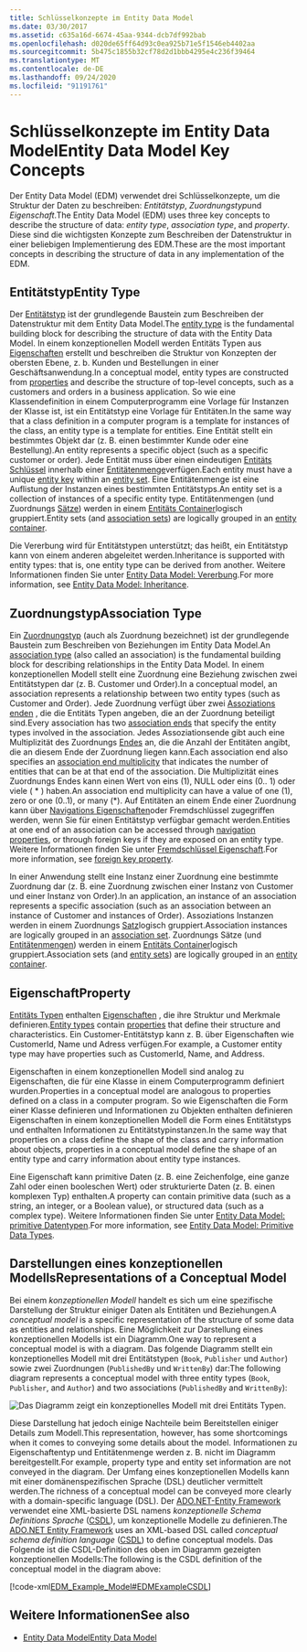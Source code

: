 ```yaml
---
title: Schlüsselkonzepte im Entity Data Model
ms.date: 03/30/2017
ms.assetid: c635a16d-6674-45aa-9344-dcb7df992bab
ms.openlocfilehash: d020de65ff64d93c0ea925b71e5f1546eb4402aa
ms.sourcegitcommit: 5b475c1855b32cf78d2d1bbb4295e4c236f39464
ms.translationtype: MT
ms.contentlocale: de-DE
ms.lasthandoff: 09/24/2020
ms.locfileid: "91191761"
---
```

# <a name="entity-data-model-key-concepts"></a><span data-ttu-id="619f0-102">Schlüsselkonzepte im Entity Data Model</span><span class="sxs-lookup"><span data-stu-id="619f0-102">Entity Data Model Key Concepts</span></span>

<span data-ttu-id="619f0-103">Der Entity Data Model (EDM) verwendet drei Schlüsselkonzepte, um die Struktur der Daten zu beschreiben: *Entitätstyp*, *Zuordnungstyp*und *Eigenschaft*.</span><span class="sxs-lookup"><span data-stu-id="619f0-103">The Entity Data Model (EDM) uses three key concepts to describe the structure of data: *entity type*, *association type*, and *property*.</span></span> <span data-ttu-id="619f0-104">Diese sind die wichtigsten Konzepte zum Beschreiben der Datenstruktur in einer beliebigen Implementierung des EDM.</span><span class="sxs-lookup"><span data-stu-id="619f0-104">These are the most important concepts in describing the structure of data in any implementation of the EDM.</span></span>  
  
## <a name="entity-type"></a><span data-ttu-id="619f0-105">Entitätstyp</span><span class="sxs-lookup"><span data-stu-id="619f0-105">Entity Type</span></span>  

 <span data-ttu-id="619f0-106">Der [Entitätstyp](entity-type.md) ist der grundlegende Baustein zum Beschreiben der Datenstruktur mit dem Entity Data Model.</span><span class="sxs-lookup"><span data-stu-id="619f0-106">The [entity type](entity-type.md) is the fundamental building block for describing the structure of data with the Entity Data Model.</span></span> <span data-ttu-id="619f0-107">In einem konzeptionellen Modell werden Entitäts Typen aus [Eigenschaften](property.md) erstellt und beschreiben die Struktur von Konzepten der obersten Ebene, z. b. Kunden und Bestellungen in einer Geschäftsanwendung.</span><span class="sxs-lookup"><span data-stu-id="619f0-107">In a conceptual model, entity types are constructed from [properties](property.md) and describe the structure of top-level concepts, such as a customers and orders in a business application.</span></span> <span data-ttu-id="619f0-108">So wie eine Klassendefinition in einem Computerprogramm eine Vorlage für Instanzen der Klasse ist, ist ein Entitätstyp eine Vorlage für Entitäten.</span><span class="sxs-lookup"><span data-stu-id="619f0-108">In the same way that a class definition in a computer program is a template for instances of the class, an entity type is a template for entities.</span></span> <span data-ttu-id="619f0-109">Eine Entität stellt ein bestimmtes Objekt dar (z. B. einen bestimmter Kunde oder eine Bestellung).</span><span class="sxs-lookup"><span data-stu-id="619f0-109">An entity represents a specific object (such as a specific customer or order).</span></span> <span data-ttu-id="619f0-110">Jede Entität muss über einen eindeutigen [Entitäts Schlüssel](entity-key.md) innerhalb einer [Entitätenmenge](entity-set.md)verfügen.</span><span class="sxs-lookup"><span data-stu-id="619f0-110">Each entity must have a unique [entity key](entity-key.md) within an [entity set](entity-set.md).</span></span>  <span data-ttu-id="619f0-111">Eine Entitätenmenge ist eine Auflistung der Instanzen eines bestimmten Entitätstyps.</span><span class="sxs-lookup"><span data-stu-id="619f0-111">An entity set is a collection of instances of a specific entity type.</span></span> <span data-ttu-id="619f0-112">Entitätenmengen (und Zuordnungs [Sätze](association-set.md)) werden in einem [Entitäts Container](entity-container.md)logisch gruppiert.</span><span class="sxs-lookup"><span data-stu-id="619f0-112">Entity sets (and [association sets](association-set.md)) are logically grouped in an [entity container](entity-container.md).</span></span>  
  
 <span data-ttu-id="619f0-113">Die Vererbung wird für Entitätstypen unterstützt; das heißt, ein Entitätstyp kann von einem anderen abgeleitet werden.</span><span class="sxs-lookup"><span data-stu-id="619f0-113">Inheritance is supported with entity types: that is, one entity type can be derived from another.</span></span> <span data-ttu-id="619f0-114">Weitere Informationen finden Sie unter [Entity Data Model: Vererbung](entity-data-model-inheritance.md).</span><span class="sxs-lookup"><span data-stu-id="619f0-114">For more information, see [Entity Data Model: Inheritance](entity-data-model-inheritance.md).</span></span>  
  
## <a name="association-type"></a><span data-ttu-id="619f0-115">Zuordnungstyp</span><span class="sxs-lookup"><span data-stu-id="619f0-115">Association Type</span></span>  

 <span data-ttu-id="619f0-116">Ein [Zuordnungstyp](association-type.md) (auch als Zuordnung bezeichnet) ist der grundlegende Baustein zum Beschreiben von Beziehungen im Entity Data Model.</span><span class="sxs-lookup"><span data-stu-id="619f0-116">An [association type](association-type.md) (also called an association) is the fundamental building block for describing relationships in the Entity Data Model.</span></span> <span data-ttu-id="619f0-117">In einem konzeptionellen Modell stellt eine Zuordnung eine Beziehung zwischen zwei Entitätstypen dar (z. B. Customer und Order).</span><span class="sxs-lookup"><span data-stu-id="619f0-117">In a conceptual model, an association represents a relationship between two entity types (such as Customer and Order).</span></span> <span data-ttu-id="619f0-118">Jede Zuordnung verfügt über zwei [Assoziations enden](association-end.md) , die die Entitäts Typen angeben, die an der Zuordnung beteiligt sind.</span><span class="sxs-lookup"><span data-stu-id="619f0-118">Every association has two [association ends](association-end.md) that specify the entity types involved in the association.</span></span> <span data-ttu-id="619f0-119">Jedes Assoziationsende gibt auch eine Multiplizität des Zuordnungs [Endes](association-end-multiplicity.md) an, die die Anzahl der Entitäten angibt, die an diesem Ende der Zuordnung liegen kann.</span><span class="sxs-lookup"><span data-stu-id="619f0-119">Each association end also specifies an [association end multiplicity](association-end-multiplicity.md) that indicates the number of entities that can be at that end of the association.</span></span> <span data-ttu-id="619f0-120">Die Multiplizität eines Zuordnungs Endes kann einen Wert von eins (1), NULL oder eins (0.. 1) oder viele ( \* ) haben.</span><span class="sxs-lookup"><span data-stu-id="619f0-120">An association end multiplicity can have a value of one (1), zero or one (0..1), or many (\*).</span></span> <span data-ttu-id="619f0-121">Auf Entitäten an einem Ende einer Zuordnung kann über [Navigations Eigenschaften](navigation-property.md)oder Fremdschlüssel zugegriffen werden, wenn Sie für einen Entitätstyp verfügbar gemacht werden.</span><span class="sxs-lookup"><span data-stu-id="619f0-121">Entities at one end of an association can be accessed through [navigation properties](navigation-property.md), or through foreign keys if they are exposed on an entity type.</span></span> <span data-ttu-id="619f0-122">Weitere Informationen finden Sie unter [Fremdschlüssel Eigenschaft](foreign-key-property.md).</span><span class="sxs-lookup"><span data-stu-id="619f0-122">For more information, see [foreign key property](foreign-key-property.md).</span></span>  
  
 <span data-ttu-id="619f0-123">In einer Anwendung stellt eine Instanz einer Zuordnung eine bestimmte Zuordnung dar (z. B. eine Zuordnung zwischen einer Instanz von Customer und einer Instanz von Order).</span><span class="sxs-lookup"><span data-stu-id="619f0-123">In an application, an instance of an association represents a specific association (such as an association between an instance of Customer and instances of Order).</span></span> <span data-ttu-id="619f0-124">Assoziations Instanzen werden in einem Zuordnungs [Satz](association-set.md)logisch gruppiert.</span><span class="sxs-lookup"><span data-stu-id="619f0-124">Association instances are logically grouped in an [association set](association-set.md).</span></span> <span data-ttu-id="619f0-125">Zuordnungs Sätze (und [Entitätenmengen](entity-set.md)) werden in einem [Entitäts Container](entity-container.md)logisch gruppiert.</span><span class="sxs-lookup"><span data-stu-id="619f0-125">Association sets (and [entity sets](entity-set.md)) are logically grouped in an [entity container](entity-container.md).</span></span>  
  
## <a name="property"></a><span data-ttu-id="619f0-126">Eigenschaft</span><span class="sxs-lookup"><span data-stu-id="619f0-126">Property</span></span>  

 <span data-ttu-id="619f0-127">[Entitäts Typen](entity-type.md) enthalten [Eigenschaften](property.md) , die ihre Struktur und Merkmale definieren.</span><span class="sxs-lookup"><span data-stu-id="619f0-127">[Entity types](entity-type.md) contain [properties](property.md) that define their structure and characteristics.</span></span> <span data-ttu-id="619f0-128">Ein Customer-Entitätstyp kann z. B. über Eigenschaften wie CustomerId, Name und Adress verfügen.</span><span class="sxs-lookup"><span data-stu-id="619f0-128">For example, a Customer entity type may have properties such as CustomerId, Name, and Address.</span></span>  
  
 <span data-ttu-id="619f0-129">Eigenschaften in einem konzeptionellen Modell sind analog zu Eigenschaften, die für eine Klasse in einem Computerprogramm definiert wurden.</span><span class="sxs-lookup"><span data-stu-id="619f0-129">Properties in a conceptual model are analogous to properties defined on a class in a computer program.</span></span> <span data-ttu-id="619f0-130">So wie Eigenschaften die Form einer Klasse definieren und Informationen zu Objekten enthalten definieren Eigenschaften in einem konzeptionellen Modell die Form eines Entitätstyps und enthalten Informationen zu Entitätstypinstanzen.</span><span class="sxs-lookup"><span data-stu-id="619f0-130">In the same way that properties on a class define the shape of the class and carry information about objects, properties in a conceptual model define the shape of an entity type and carry information about entity type instances.</span></span>  
  
 <span data-ttu-id="619f0-131">Eine Eigenschaft kann primitive Daten (z. B. eine Zeichenfolge, eine ganze Zahl oder einen booleschen Wert) oder strukturierte Daten (z. B. einen komplexen Typ) enthalten.</span><span class="sxs-lookup"><span data-stu-id="619f0-131">A property can contain primitive data (such as a string, an integer, or a Boolean value), or structured data (such as a complex type).</span></span> <span data-ttu-id="619f0-132">Weitere Informationen finden Sie unter [Entity Data Model: primitive Datentypen](entity-data-model-primitive-data-types.md).</span><span class="sxs-lookup"><span data-stu-id="619f0-132">For more information, see [Entity Data Model: Primitive Data Types](entity-data-model-primitive-data-types.md).</span></span>  
  
## <a name="representations-of-a-conceptual-model"></a><span data-ttu-id="619f0-133">Darstellungen eines konzeptionellen Modells</span><span class="sxs-lookup"><span data-stu-id="619f0-133">Representations of a Conceptual Model</span></span>  

 <span data-ttu-id="619f0-134">Bei einem *konzeptionellen Modell* handelt es sich um eine spezifische Darstellung der Struktur einiger Daten als Entitäten und Beziehungen.</span><span class="sxs-lookup"><span data-stu-id="619f0-134">A *conceptual model* is a specific representation of the structure of some data as entities and relationships.</span></span> <span data-ttu-id="619f0-135">Eine Möglichkeit zur Darstellung eines konzeptionellen Modells ist ein Diagramm.</span><span class="sxs-lookup"><span data-stu-id="619f0-135">One way to represent a conceptual model is with a diagram.</span></span> <span data-ttu-id="619f0-136">Das folgende Diagramm stellt ein konzeptionelles Modell mit drei Entitätstypen (`Book`, `Publisher` und `Author`) sowie zwei Zuordnungen (`PublishedBy` und `WrittenBy`) dar:</span><span class="sxs-lookup"><span data-stu-id="619f0-136">The following diagram represents a conceptual model with three entity types (`Book`, `Publisher`, and `Author`) and two associations (`PublishedBy` and `WrittenBy`):</span></span>  
  
 ![Das Diagramm zeigt ein konzeptionelles Modell mit drei Entitäts Typen.](./media/entity-data-model-key-concepts/conceptual-model-entity-types-associations.gif)  
  
 <span data-ttu-id="619f0-138">Diese Darstellung hat jedoch einige Nachteile beim Bereitstellen einiger Details zum Modell.</span><span class="sxs-lookup"><span data-stu-id="619f0-138">This representation, however, has some shortcomings when it comes to conveying some details about the model.</span></span> <span data-ttu-id="619f0-139">Informationen zu Eigenschaftentyp und Entitätenmenge werden z. B. nicht im Diagramm bereitgestellt.</span><span class="sxs-lookup"><span data-stu-id="619f0-139">For example, property type and entity set information are not conveyed in the diagram.</span></span> <span data-ttu-id="619f0-140">Der Umfang eines konzeptionellen Modells kann mit einer domänenspezifischen Sprache (DSL) deutlicher vermittelt werden.</span><span class="sxs-lookup"><span data-stu-id="619f0-140">The richness of a conceptual model can be conveyed more clearly with a domain-specific language (DSL).</span></span> <span data-ttu-id="619f0-141">Der [ADO.NET-Entity Framework](./ef/index.md) verwendet eine XML-basierte DSL namens *konzeptionelle Schema Definitions Sprache* ([CSDL](/ef/ef6/modeling/designer/advanced/edmx/csdl-spec)), um konzeptionelle Modelle zu definieren.</span><span class="sxs-lookup"><span data-stu-id="619f0-141">The [ADO.NET Entity Framework](./ef/index.md) uses an XML-based DSL called *conceptual schema definition language* ([CSDL](/ef/ef6/modeling/designer/advanced/edmx/csdl-spec)) to define conceptual models.</span></span> <span data-ttu-id="619f0-142">Das Folgende ist die CSDL-Definition des oben im Diagramm gezeigten konzeptionellen Modells:</span><span class="sxs-lookup"><span data-stu-id="619f0-142">The following is the CSDL definition of the conceptual model in the diagram above:</span></span>  
  
 [!code-xml[EDM_Example_Model#EDMExampleCSDL](../../../../samples/snippets/xml/VS_Snippets_Data/edm_example_model/xml/books.edmx#edmexamplecsdl)]  
  
## <a name="see-also"></a><span data-ttu-id="619f0-143">Weitere Informationen</span><span class="sxs-lookup"><span data-stu-id="619f0-143">See also</span></span>

- [<span data-ttu-id="619f0-144">Entity Data Model</span><span class="sxs-lookup"><span data-stu-id="619f0-144">Entity Data Model</span></span>](entity-data-model.md)
